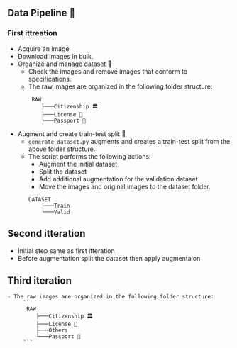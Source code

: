 ## Data Pipeline 🚀
### First ittreation
 - Acquire an image
 - Download images in bulk.
 - Organize and manage dataset 📂
     - Check the images and remove images that conform to specifications.
     - The raw images are organized in the following folder structure:
         ```
          RAW
             ├───Citizenship 🏛️
             ├───License 🚗
             └───Passport 🛂
         ```
 - Augment and create train-test split 🔄
     - `generate_dataset.py` augments and creates a train-test split from the above folder structure.
     - The script performs the following actions:
         - Augment the initial dataset
         - Split the dataset
         - Add additional augmentation for the validation dataset
         - Move the images and original images to the dataset folder.
         ```
         DATASET
             ├───Train 
             └───Valid 
         ```
 ## Second itteration
 - Initial step same as first itteration
 - Before augmentation split the dataset then apply augmentaion 

 ## Third iteration
    - The raw images are organized in the following folder structure:
         ```
          RAW
             ├───Citizenship 🏛️
             ├───License 🚗
             ├───Others
             └───Passport 🛂
         ```
